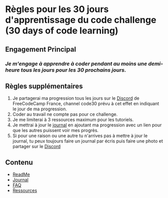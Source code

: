 # Règles pour les 30 jours d'apprentissage du code challenge (30 days of code learning)

## Engagement Principal
### *Je m'engage à apprendre à coder pendant au moins une demi-heure tous les jours pour les 30 prochains jours.*

## Règles supplémentaires

1. Je partagerai ma progression tous les jours sur le [Discord](https://discord.gg/DzASuvv) de FreeCodeCamp France, channel code30 prévu à cet effet en indiquant le jour de ma progression.
2. Coder au travail ne compte pas pour ce challenge.
3. Je me limiterai à 3 ressources maximum pour les tutoriels.
4. Je mettrai à jour le [journal](journal.md) en ajoutant ma progression avec un lien pour que les autres puissent voir mes progrès.
5. Si pour une raison ou une autre tu n'arrives pas à mettre à jour le journal, tu peux toujours faire un journal par écris puis faire une photo et partager sur le [Discord](https://discord.gg/DzASuvv)

## Contenu

* [ReadMe](README.md)
* [Journal](journal.md)
* [FAQ](FAQ.md)
* [Ressources](ressources.md)

